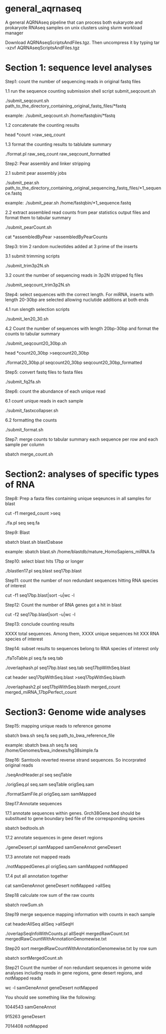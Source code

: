 # general_aqrnaseq
A general AQRNAseq pipeline that can process both eukaryote and prokaryote RNAseq samples on unix clusters using slurm workload manager

Download AQRNAseqScriptsAndFiles.tgz. Then uncompress it by typing tar -xzvf AQRNAseqScriptsAndFiles.tgz 

# Section 1: sequence level analyses
Step1: count the number of sequencing reads in original fastq files

1.1 run the sequence counting submission shell script submit_seqcount.sh

./submit_seqcount.sh path_to_the_directory_containing_original_fastq_files/*fastq

example: ./submit_seqcount.sh /home/fastqbin/*fastq

1.2 concatenate the counting results

head *count >raw_seq_count

1.3 format the counting results to tablulate summary

./format.pl raw_seq_count raw_seqcount_formatted

Step2: Pear assembly and linker stripping

2.1 submit pear assembly jobs

./submit_pear.sh path_to_the_directory_containing_original_sequencing_fastq_files/*1_sequence.fastq

example: ./submit_pear.sh /home/fastqbin/*1_sequence.fastq

2.2 extract assembled read counts from pear statistics output files and format them to tabular summary

./submit_pearCount.sh

cat *assembledByPear >assembledByPearCounts

Step3: trim 2 random nucleotides added at 3 prime of the inserts

3.1 submit trimming scripts

./submit_trim3p2N.sh

3.2 count the number of sequencing reads in 3p2N stripped fq files

./submit_seqcount_trim3p2N.sh

Step4: select sequences with the correct length. For miRNA, inserts with length 20-30bp are selected allowing nuclutide additions at both ends

4.1 run  slength selection scripts

./submit_len20_30.sh

4.2 Count the number of sequences with length 20bp-30bp and format the counts to tabular summary

./submit_seqcount20_30bp.sh

head *count20_30bp >seqcount20_30bp

./format20_30bp.pl seqcount20_30bp seqcount20_30bp_formatted

Step5: convert fastq files to fasta files

./submit_fq2fa.sh

Step6: count the abundance of each unique read

6.1 count unique reads in each sample

./submit_fastxcollapser.sh

6.2 formatting the counts

./submit_format.sh

Step7: merge counts to tabular summary each sequence per row and each sample per column

sbatch merge_count.sh

# Section2: analyses of specific types of RNA

Step8: Prep a fasta files containing unique seqeunces in all samples for blast

cut -f1 merged_count >seq

./fa.pl seq seq.fa

Step9: Blast

sbatch blast.sh blastDabase

example: sbatch blast.sh /home/blastdb/mature_HomoSapiens_miRNA.fa

Step10: select blast hits 17bp or longer

./blastlen17.pl seq.blast seq17bp.blast

Step11: count the number of non redundant sequences hitting RNA species of interest

cut -f1 seq17bp.blast|sort -u|wc -l

Step12: Count the number of RNA genes got a hit in blast

cut -f2 seq17bp.blast|sort -u|wc -l

Step13: conclude counting results

XXXX total sequences. Among them, XXXX unique sequences hit XXX RNA species of interest

Step14: subset results to sequences belong to RNA species of interest only

./faToTable.pl seq.fa seq.tab

./overlaphash.pl seq17bp.blast seq.tab seq17bpWithSeq.blast

cat header seq17bpWithSeq.blast >seq17bpWithSeq.blasth

./overlaphash2.pl seq17bpWithSeq.blasth merged_count merged_miRNA_17bpPerfect_count

# Section3: Genome wide analyses

Step15: mapping unique reads to reference genome

sbatch bwa.sh seq.fa seq path_to_bwa_reference_file

example: sbatch bwa.sh seq.fa seq /home/Genomes/bwa_indexes/hg38simple.fa

Step16: Samtools reverted reverse strand sequences. So incorprated original reads

./seqAndHeader.pl seq seqTable

./origSeq.pl seq.sam seqTable origSeq.sam

./formatSamFile.pl origSeq.sam samMapped

Step17:Annotate sequences

17.1 annotate sequences within genes.  Grch38Gene.bed should be substitued to gene boundary bed file of the correpsponding species

sbatch bedtools.sh

17.2 annotate sequences in gene desert regions

./geneDesert.pl samMapped samGeneAnnot geneDesert

17.3 annotate not mapped reads

./notMappedGenes.pl origSeq.sam samMapped notMapped

17.4 put all annotation together

cat samGeneAnnot geneDesert notMapped >allSeq

Step18 calculate row sum of the raw counts

sbatch rowSum.sh

Step19 merge sequence mapping information with counts in each sample

cat headerAllSeq allSeq >allSeqH

./overlapSeqInfoWithCounts.pl allSeqH mergedRawCount.txt mergedRawCountWithAnnotationGenomewise.txt

Step20 sort mergedRawCountWithAnnotationGenomewise.txt by row sum

sbatch sortMergedCount.sh

Step21 Count the number of non redundant sequences in genome wide analyses including reads in gene regions, gene desert regions, and notMapped reads

wc -l samGeneAnnot geneDesert notMapped

You should see something like the following:

1044543 samGeneAnnot

915263 geneDesert

7014408 notMapped
